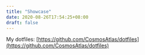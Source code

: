 ```yaml
---
title: "Showcase"
date: 2020-08-26T17:54:25+08:00
draft: false
---
```


My dotfiles: [https://github.com/CosmosAtlas/dotfiles](https://github.com/CosmosAtlas/dotfiles)
